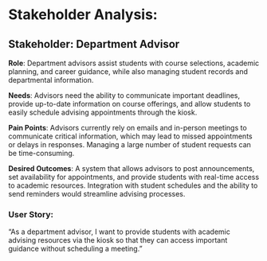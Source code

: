 # Stakeholder Analysis: 

## Stakeholder: Department Advisor 

**Role**: Department advisors assist students with course selections, academic planning, and career guidance, while also managing student records and departmental information. 

**Needs**: Advisors need the ability to communicate important deadlines, provide up-to-date information on course offerings, and allow students to easily schedule advising appointments through the kiosk. 

**Pain Points**: Advisors currently rely on emails and in-person meetings to communicate critical information, which may lead to missed appointments or delays in responses. Managing a large number of student requests can be time-consuming. 

**Desired Outcomes**: A system that allows advisors to post announcements, set availability for appointments, and provide students with real-time access to academic resources. Integration with student schedules and the ability to send reminders would streamline advising processes. 

### User Story: 

“As a department advisor, I want to provide students with academic advising resources via the kiosk so that they can access important guidance without scheduling a meeting.” 